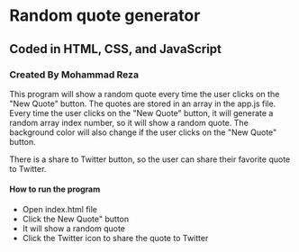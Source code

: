 # Random quote generator
## Coded in HTML, CSS, and JavaScript
### Created By Mohammad Reza

This program will show a random quote every time the user clicks on the "New Quote" button. The quotes are stored in an array in the app.js file. Every time the user clicks on the "New Quote" button, it will generate a random array index number, so it will show a random quote. The background color will also change if the user clicks on the "New Quote" button.

There is a share to Twitter button, so the user can share their favorite quote to Twitter.

#### How to run the program
* Open index.html file
* Click the New Quote" button
* It will show a random quote
* Click the Twitter icon to share the quote to Twitter  

